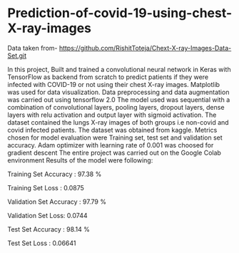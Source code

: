 # Prediction-of-covid-19-using-chest-X-ray-images

Data taken from- https://github.com/RishitToteja/Chext-X-ray-Images-Data-Set.git

In this project, Built and trained a convolutional neural network in Keras with TensorFlow as backend from scratch to predict patients if they were infected with COVID-19 or not using their chest X-ray images. Matplotlib was used for data visualization. Data preprocessing and data augmentation was carried out using tensorflow 2.0 The model used was sequential with a combination of convolutional layers, pooling layers, dropout layers, dense layers with relu activation and output layer with sigmoid activation. The dataset contained the lungs X-ray images of both groups i.e non-covid and covid infected patients. The dataset was obtained from kaggle. Metrics chosen for model evaluation were Training set, test set and validation set accuracy. Adam optimizer with learning rate of 0.001 was choosed for gradient descent The entire project was carried out on the Google Colab environment Results of the model were following:

Training Set Accuracy : 97.38 %

Training Set Loss : 0.0875

Validation Set Accuracy : 97.79 %

Validation Set Loss: 0.0744

Test Set Accuracy : 98.14 %

Test Set Loss : 0.06641
